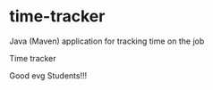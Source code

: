 # time-tracker
Java (Maven) application for tracking time on the job

Time tracker

Good evg Students!!!
